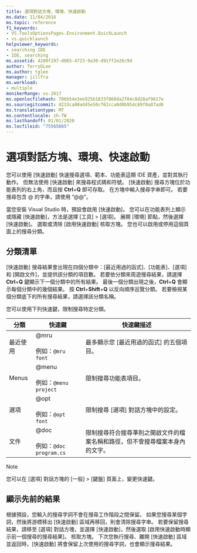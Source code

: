 ```yaml
---
title: 選項對話方塊、環境、快速啟動
ms.date: 11/04/2016
ms.topic: reference
f1_keywords:
- VS.ToolsOptionsPages.Environment.QuickLaunch
- vs.quicklaunch
helpviewer_keywords:
- searching IDE
- IDE, searching
ms.assetid: 4200f297-d065-4723-9a30-d91ff2e26c9d
author: TerryGLee
ms.author: tglee
manager: jillfra
ms.workload:
- multiple
monikerRange: vs-2017
ms.openlocfilehash: 706b54e3ee925b1833f860da2f84c8d28af9617e
ms.sourcegitcommit: d233ca00ad45e50cf62cca0d0b95dc69f0a87ad6
ms.translationtype: MT
ms.contentlocale: zh-TW
ms.lasthandoff: 01/01/2020
ms.locfileid: "75565665"
---
```

# <a name="quick-launch-environment-options-dialog-box"></a>選項對話方塊、環境、快速啟動

您可以使用 [快速啟動] 快速搜尋選項、範本、功能表這類 IDE 資產，並對其執行動作。 但無法使用 [快速啟動] 來搜尋程式碼和符號。 [快速啟動] 搜尋方塊位於功能表列的右上角，而且按 **Ctrl**+**Q** 即可存取。 在方塊中輸入搜尋字串即可。 若要搜尋包含 @ 的字串，請使用 ”@@”。

當您安裝 Visual Studio 時，預設會啟用 [快速啟動]。 您可以在功能表列上顯示或隱藏 [快速啟動]，方法是選擇 [工具] > [選項]。 展開 [環境] 節點，然後選擇 [快速啟動]。 選取或清除 [啟用快速啟動] 核取方塊。 您也可以啟用或停用這個頁面上的搜尋分類。

## <a name="category-list"></a>分類清單

[快速啟動] 搜尋結果會出現在四個分類中：[最近用過的函式]、[功能表]、[選項] 和 [開啟文件]，並提供該分類的項目數。 若要依分類來周遊搜尋結果，請選擇 **Ctrl**+**Q** 鍵顯示下一個分類中的所有結果。 最後一個分類出現之後，**Ctrl**+**Q** 會顯示每個分類中的幾個結果。 按 **Ctrl**+**Shift**+**Q** 以反向順序巡覽分類。 若要檢視某個分類底下的所有搜尋結果，請選擇該分類名稱。

您可以使用下列快速鍵，限制搜尋特定分類。

|分類|快速鍵|快速鍵描述|
|--------------|--------------| - |
|最近使用|@mru<br /><br /> 例如：`@mru font`|最多顯示您 [最近用過的函式] 的五個項目。|
|Menus|@menu<br /><br /> 例如：`@menu project`|限制搜尋功能表項目。|
|選項|@opt<br /><br /> 例如：`@opt font`|限制搜尋 [選項] 對話方塊中的設定。|
|文件|@doc<br /><br /> 例如：`@doc program.cs`|限制搜尋符合搜尋準則之開啟文件的檔案名稱和路徑，但不會搜尋檔案本身內的文字。|

> [!NOTE]
> 您可以在 [選項] 對話方塊的 [一般] > [鍵盤] 頁面上，變更快速鍵。

## <a name="show-previous-results"></a>顯示先前的結果

根據預設，您輸入的搜尋字詞不會在搜尋工作階段之間保留。 如果您搜尋某個字詞，然後將游標移出 [快速啟動] 區域再移回，則會清除搜尋字串。 若要保留搜尋結果，請移至 [選項] 對話方塊，並選擇 [快速啟動]，然後選取 [啟用快速啟動時顯示前一個搜尋的搜尋結果]。 核取方塊。 下次您執行搜尋、離開 [快速啟動] 區域並返回時，[快速啟動] 將會保留上次使用的搜尋字詞，也會顯示搜尋結果。
